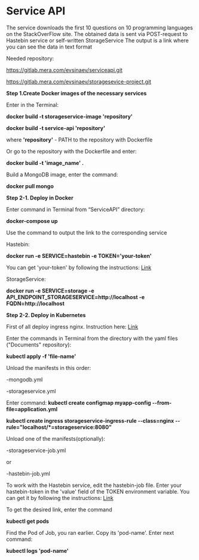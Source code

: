 # Service API

The service downloads the first 10 questions on 10 programming languages on the StackOverFlow site.
The obtained data is sent via POST-request to Hastebin service or self-written StorageService
The output is a link where you can see the data in text format

Needed repository:

https://gitlab.mera.com/evsinaev/serviceapi.git

https://gitlab.mera.com/evsinaev/storagesevice-project.git

**Step 1.Create Docker images of the necessary services** 

Enter in the Terminal:

**docker build -t storageservice-image 'repository'**

**docker build -t service-api 'repository'**

where **'repository'** - PATH to the repository with Dockerfile

Or go to the repository with the Dockerfile and enter:

**docker build -t 'image_name' .**

Build a MongoDB image, enter the command:

**docker pull mongo**


**Step 2-1. Deploy in Docker**

Enter command in Terminal from “ServiceAPI” directory:

**docker-compose up**

Use the command to output the link to the corresponding service

Hastebin:

**docker run -e SERVICE=hastebin -e TOKEN='your-token'**

You can get 'your-token' by following the instructions: [Link](https://www.toptal.com/developers/hastebin/documentation)

StorageService:

**docker run -e SERVICE=storage -e API_ENDPOINT_STORAGESERVICE=http://localhost -e FQDN=http://localhost**


**Step 2-2. Deploy in Kubernetes**

First of all deploy ingress nginx. Instruction here: [Link](https://kubernetes.github.io/ingress-nginx/deploy/#docker-desktop)

Enter the commands in Terminal from the directory with the yaml files ("Documents" repository):

**kubectl apply -f 'file-name'**

Unload the manifests in this order:

-mongodb.yml

-storageservice.yml

Enter command:
**kubectl create configmap myapp-config --from-file=application.yml**

**kubectl create ingress storageservice-ingress-rule --class=nginx --rule="localhost/*=storageservice:8080”**

Unload one of the manifests(optionally):

-storageservice-job.yml

or

-hastebin-job.yml

To work with the Hastebin service, edit the hastebin-job file. Enter your hastebin-token in the 'value' field of the TOKEN environment variable. You can get it by following the instructions: [Link](https://www.toptal.com/developers/hastebin/documentation)

To get the desired link, enter the command

**kubectl get pods**

Find the Pod of Job, you ran earlier. Copy its 'pod-name'. Enter next command:

**kubectl logs 'pod-name'**
